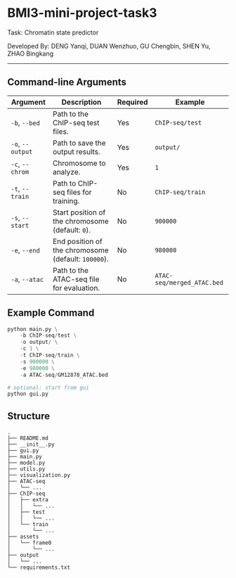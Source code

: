 # BMI3-mini-project-task3
Task: Chromatin state predictor


Developed By: DENG Yanqi, DUAN Wenzhuo, GU Chengbin, SHEN Yu, ZHAO Bingkang


---

## Command-line Arguments
| Argument                | Description                                                   | Required | Example                     |
|-------------------------|---------------------------------------------------------------|----------|-----------------------------|
| `-b`, `--bed`           | Path to the ChIP-seq test files.                               | Yes      | `ChIP-seq/test`            |
| `-o`, `--output`        | Path to save the output results.                              | Yes      | `output/`                 |
| `-c`, `--chrom`         | Chromosome to analyze.                                        | Yes      | `1`                        |
| `-t`, `--train`         | Path to ChIP-seq files for training.               | No       | `ChIP-seq/train`     |
| `-s`, `--start`         | Start position of the chromosome (default: `0`).              | No       | `900000`                   |
| `-e`, `--end`           | End position of the chromosome (default: `100000`).           | No       | `980000`                   |
| `-a`, `--atac`          | Path to the ATAC-seq file for evaluation.                     | No       | `ATAC-seq/merged_ATAC.bed`        |

## Example Command

```python
python main.py \
    -b ChIP-seq/test \
    -o output/ \
    -c 1 \
    -t ChIP-seq/train \
    -s 900000 \
    -e 980000 \
    -a ATAC-seq/GM12878_ATAC.bed

# optional: start from gui
python gui.py
```

## Structure
```
.
├── README.md
├── __init__.py
├── gui.py
├── main.py
├── model.py
├── utils.py
├── visualization.py
├── ATAC-seq
│   └── ...
├── ChIP-seq
│   ├── extra
│   │   └── ...
│   ├── test
│   │   └── ...
│   └── train
│       └── ...
├── assets
│   └── frame0
│       └── ...
├── output
│   └── ...
└── requirements.txt
```
